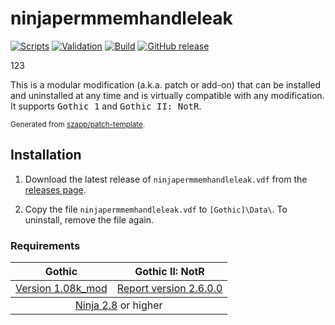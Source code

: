 # ninjapermmemhandleleak

[![Scripts](https://github.com/Avenire/ninjapermmemhandleleak/actions/workflows/scripts.yml/badge.svg)](https://github.com/Avenire/ninjapermmemhandleleak/actions/workflows/scripts.yml)
[![Validation](https://github.com/Avenire/ninjapermmemhandleleak/actions/workflows/validation.yml/badge.svg)](https://github.com/Avenire/ninjapermmemhandleleak/actions/workflows/validation.yml)
[![Build](https://github.com/Avenire/ninjapermmemhandleleak/actions/workflows/build.yml/badge.svg)](https://github.com/Avenire/ninjapermmemhandleleak/actions/workflows/build.yml)
[![GitHub release](https://img.shields.io/github/v/release/Avenire/ninjapermmemhandleleak.svg)](https://github.com/Avenire/ninjapermmemhandleleak/releases/latest)

123

This is a modular modification (a.k.a. patch or add-on) that can be installed and uninstalled at any time and is virtually compatible with any modification.
It supports <kbd>Gothic 1</kbd> and <kbd>Gothic II: NotR</kbd>.

<sup>Generated from [szapp/patch-template](https://github.com/szapp/patch-template).</sup>

## Installation

1. Download the latest release of `ninjapermmemhandleleak.vdf` from the [releases page](https://github.com/Avenire/ninjapermmemhandleleak/releases/latest).

2. Copy the file `ninjapermmemhandleleak.vdf` to `[Gothic]\Data\`. To uninstall, remove the file again.

<!--
The patch is also available on
- [World of Gothic](https://www.worldofgothic.de/dl/download_XXXX.htm) | [Forum thread](https://forum.worldofplayers.de/forum/threads/XXXXXXX)
- [Spine Mod-Manager](https://clockwork-origins.com/spine/)
- [Steam Workshop Gothic 1](https://steamcommunity.com/sharedfiles/filedetails/?id=XXXXXXXXXX)
- [Steam Workshop Gothic 2](https://steamcommunity.com/sharedfiles/filedetails/?id=XXXXXXXXXX)
-->

### Requirements

<table><thead><tr><th>Gothic</th><th>Gothic II: NotR</th></tr></thead>
<tbody><tr><td><a href="https://www.worldofgothic.de/dl/download_34.htm">Version 1.08k_mod</a></td><td><a href="https://www.worldofgothic.de/dl/download_278.htm">Report version 2.6.0.0</a></td></tr></tbody>
<tbody><tr><td colspan="2" align="center"><a href="https://github.com/szapp/Ninja">Ninja 2.8</a> or higher</td></tr></tbody></table>

<!--

If you are interested in writing your own patch, please do not copy this patch!
Instead refer to the PATCH TEMPLATE to build a foundation that is customized to your needs!
The patch template can found at https://github.com/szapp/patch-template.

-->

